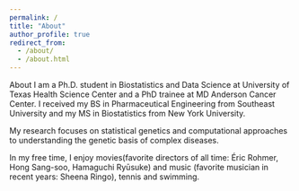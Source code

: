 ```yaml
---
permalink: /
title: "About"
author_profile: true
redirect_from: 
  - /about/
  - /about.html
---
```


About
I am a Ph.D. student in Biostatistics and Data Science at University of Texas Health Science Center and a PhD trainee at MD Anderson Cancer Center. I received my BS in Pharmaceutical Engineering from Southeast University and my MS in Biostatistics from New York University.

My research focuses on statistical genetics and computational approaches to understanding the genetic basis of complex diseases.

In my free time, I enjoy movies(favorite directors of all time: Éric Rohmer, Hong Sang-soo, Hamaguchi Ryūsuke) and music (favorite musician in recent years: Sheena Ringo), tennis and swimming.
